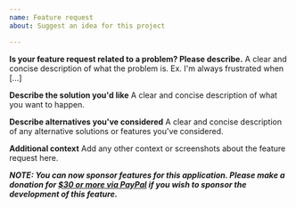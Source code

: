 ```yaml
---
name: Feature request
about: Suggest an idea for this project

---
```


**Is your feature request related to a problem? Please describe.**
A clear and concise description of what the problem is. Ex. I'm always frustrated when [...]

**Describe the solution you'd like**
A clear and concise description of what you want to happen.

**Describe alternatives you've considered**
A clear and concise description of any alternative solutions or features you've considered.

**Additional context**
Add any other context or screenshots about the feature request here.

***NOTE: You can now sponsor features for this application. Please make a donation for [$30 or more via PayPal](https://www.paypal.com/cgi-bin/webscr?business=teejeetech@gmail.com&cmd=_xclick&currency_code=USD&item_name=Polo%20Sponsor) if you wish to sponsor the development of this feature.***
